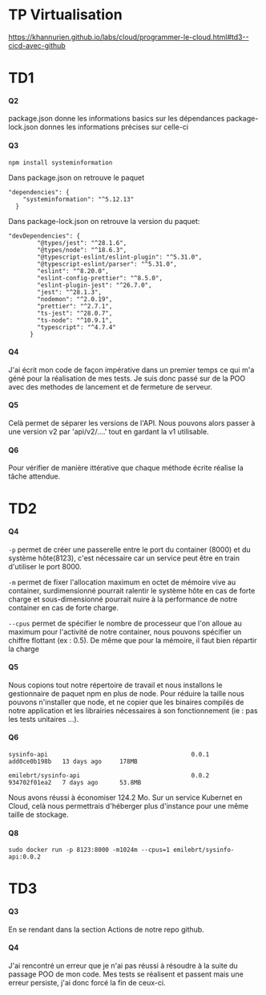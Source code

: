 # TP Virtualisation
https://khannurien.github.io/labs/cloud/programmer-le-cloud.html#td3--cicd-avec-github

# TD1
#### Q2
package.json donne les informations basics sur les dépendances
package-lock.json donnes les informations précises sur celle-ci

#### Q3
```
npm install systeminformation
```

Dans package.json on retrouve le paquet
```
"dependencies": {
    "systeminformation": "^5.12.13"
  }
```

Dans package-lock.json on retrouve la version du paquet:

```
"devDependencies": {
        "@types/jest": "^28.1.6",
        "@types/node": "^18.6.3",
        "@typescript-eslint/eslint-plugin": "^5.31.0",
        "@typescript-eslint/parser": "^5.31.0",
        "eslint": "^8.20.0",
        "eslint-config-prettier": "^8.5.0",
        "eslint-plugin-jest": "^26.7.0",
        "jest": "^28.1.3",
        "nodemon": "^2.0.19",
        "prettier": "^2.7.1",
        "ts-jest": "^28.0.7",
        "ts-node": "^10.9.1",
        "typescript": "^4.7.4"
      }
```
#### Q4

J'ai écrit mon code de façon impérative dans un premier temps ce qui m'a géné pour la réalisation de mes tests.
Je suis donc passé sur de la POO avec des methodes de lancement et de fermeture de serveur.

#### Q5

Celà permet de séparer les versions de l'API.
Nous pouvons alors passer à une version v2 par 'api/v2/....' tout en gardant la v1 utilisable.

#### Q6

Pour vérifier de manière ittérative que chaque méthode écrite réalise la tâche attendue.

# TD2

#### Q4

``-p`` permet de créer une passerelle entre le port du container (8000) et du système hôte(8123), c'est nécessaire car un service peut être en train d'utiliser le port 8000.

``-m`` permet de fixer l'allocation maximum en octet de mémoire vive au container, surdimensionné pourrait ralentir le système hôte en cas de forte charge et sous-dimensionné pourrait nuire à la performance de notre container en cas de forte charge.

``--cpus`` permet de spécifier le nombre de processeur que l'on alloue au maximum pour l'activité de notre container, nous pouvons spécifier un chiffre flottant (ex : 0.5). De même que pour la mémoire, il faut bien répartir la charge

#### Q5

Nous copions tout notre répertoire de travail et nous installons le gestionnaire de paquet npm en plus de node.
Pour réduire la taille nous pouvons n'installer que node, et ne copier que les binaires compilés de notre application et les librairies nécessaires à son fonctionnement (ie : pas les tests unitaires ...).

#### Q6

`` sysinfo-api                                        0.0.1     add0ce0b198b   13 days ago     178MB `` 

`` emilebrt/sysinfo-api                               0.0.2     934702f01ea2   7 days ago      53.8MB ``

Nous avons réussi à économiser 124.2 Mo. Sur un service Kubernet en Cloud, celà nous permettrais d'héberger plus d'instance pour une même taille de stockage.

#### Q8

``` sudo docker run -p 8123:8000 -m1024m --cpus=1 emilebrt/sysinfo-api:0.0.2 ```

# TD3

#### Q3

En se rendant dans la section Actions de notre repo github.

#### Q4

J'ai rencontré un erreur que je n'ai pas réussi à résoudre à la suite du passage POO de mon code.
Mes tests se réalisent et passent mais une erreur persiste, j'ai donc forcé la fin de ceux-ci.